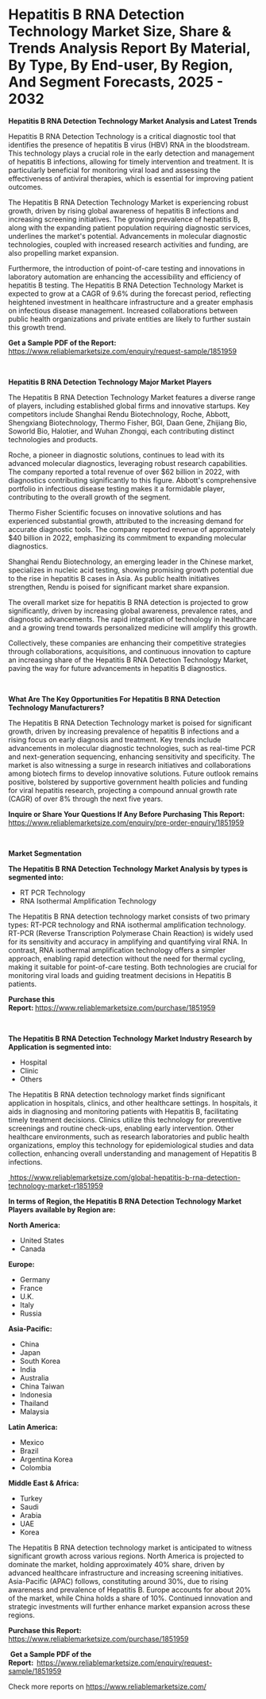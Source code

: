 <p><h1>Hepatitis B RNA Detection Technology Market Size, Share & Trends Analysis Report By Material, By Type, By End-user, By Region, And Segment Forecasts, 2025 - 2032</h1></p><p><strong>Hepatitis B RNA Detection Technology Market Analysis and Latest Trends</strong></p>
<p><p>Hepatitis B RNA Detection Technology is a critical diagnostic tool that identifies the presence of hepatitis B virus (HBV) RNA in the bloodstream. This technology plays a crucial role in the early detection and management of hepatitis B infections, allowing for timely intervention and treatment. It is particularly beneficial for monitoring viral load and assessing the effectiveness of antiviral therapies, which is essential for improving patient outcomes.</p><p>The Hepatitis B RNA Detection Technology Market is experiencing robust growth, driven by rising global awareness of hepatitis B infections and increasing screening initiatives. The growing prevalence of hepatitis B, along with the expanding patient population requiring diagnostic services, underlines the market's potential. Advancements in molecular diagnostic technologies, coupled with increased research activities and funding, are also propelling market expansion. </p><p>Furthermore, the introduction of point-of-care testing and innovations in laboratory automation are enhancing the accessibility and efficiency of hepatitis B testing. The Hepatitis B RNA Detection Technology Market is expected to grow at a CAGR of 9.6% during the forecast period, reflecting heightened investment in healthcare infrastructure and a greater emphasis on infectious disease management. Increased collaborations between public health organizations and private entities are likely to further sustain this growth trend.</p></p>
<p><strong>Get a Sample PDF of the Report:&nbsp;</strong> <a href="https://www.reliablemarketsize.com/enquiry/request-sample/1851959?utm_campaign=3220&utm_medium=2&utm_source=Github&utm_content=ia&utm_term=26032025&utm_id=hepatitis-b-rna-detection-technology">https://www.reliablemarketsize.com/enquiry/request-sample/1851959</a></p>
<p>&nbsp;</p>
<p><strong>Hepatitis B RNA Detection Technology Major Market Players</strong></p>
<p><p>The Hepatitis B RNA Detection Technology Market features a diverse range of players, including established global firms and innovative startups. Key competitors include Shanghai Rendu Biotechnology, Roche, Abbott, Shengxiang Biotechnology, Thermo Fisher, BGI, Daan Gene, Zhijiang Bio, Soworld Bio, Halotier, and Wuhan Zhongqi, each contributing distinct technologies and products.</p><p>Roche, a pioneer in diagnostic solutions, continues to lead with its advanced molecular diagnostics, leveraging robust research capabilities. The company reported a total revenue of over $62 billion in 2022, with diagnostics contributing significantly to this figure. Abbott's comprehensive portfolio in infectious disease testing makes it a formidable player, contributing to the overall growth of the segment.</p><p>Thermo Fisher Scientific focuses on innovative solutions and has experienced substantial growth, attributed to the increasing demand for accurate diagnostic tools. The company reported revenue of approximately $40 billion in 2022, emphasizing its commitment to expanding molecular diagnostics.</p><p>Shanghai Rendu Biotechnology, an emerging leader in the Chinese market, specializes in nucleic acid testing, showing promising growth potential due to the rise in hepatitis B cases in Asia. As public health initiatives strengthen, Rendu is poised for significant market share expansion.</p><p>The overall market size for hepatitis B RNA detection is projected to grow significantly, driven by increasing global awareness, prevalence rates, and diagnostic advancements. The rapid integration of technology in healthcare and a growing trend towards personalized medicine will amplify this growth.</p><p>Collectively, these companies are enhancing their competitive strategies through collaborations, acquisitions, and continuous innovation to capture an increasing share of the Hepatitis B RNA Detection Technology Market, paving the way for future advancements in hepatitis B diagnostics.</p></p>
<p>&nbsp;</p>
<p><strong>What Are The Key Opportunities For Hepatitis B RNA Detection Technology Manufacturers?</strong></p>
<p><p>The Hepatitis B RNA Detection Technology market is poised for significant growth, driven by increasing prevalence of hepatitis B infections and a rising focus on early diagnosis and treatment. Key trends include advancements in molecular diagnostic technologies, such as real-time PCR and next-generation sequencing, enhancing sensitivity and specificity. The market is also witnessing a surge in research initiatives and collaborations among biotech firms to develop innovative solutions. Future outlook remains positive, bolstered by supportive government health policies and funding for viral hepatitis research, projecting a compound annual growth rate (CAGR) of over 8% through the next five years.</p></p>
<p><strong>Inquire or Share Your Questions If Any Before Purchasing This Report:</strong> <a href="https://www.reliablemarketsize.com/enquiry/pre-order-enquiry/1851959?utm_campaign=3220&utm_medium=2&utm_source=Github&utm_content=ia&utm_term=26032025&utm_id=hepatitis-b-rna-detection-technology">https://www.reliablemarketsize.com/enquiry/pre-order-enquiry/1851959</a></p>
<p>&nbsp;</p>
<p><strong>Market Segmentation</strong></p>
<p><strong>The Hepatitis B RNA Detection Technology Market Analysis by types is segmented into:</strong></p>
<p><ul><li>RT PCR Technology</li><li>RNA Isothermal Amplification Technology</li></ul></p>
<p><p>The Hepatitis B RNA detection technology market consists of two primary types: RT-PCR technology and RNA isothermal amplification technology. RT-PCR (Reverse Transcription Polymerase Chain Reaction) is widely used for its sensitivity and accuracy in amplifying and quantifying viral RNA. In contrast, RNA isothermal amplification technology offers a simpler approach, enabling rapid detection without the need for thermal cycling, making it suitable for point-of-care testing. Both technologies are crucial for monitoring viral loads and guiding treatment decisions in Hepatitis B patients.</p></p>
<p><strong>Purchase this Report:&nbsp;</strong><a href="https://www.reliablemarketsize.com/purchase/1851959?utm_campaign=3220&utm_medium=2&utm_source=Github&utm_content=ia&utm_term=26032025&utm_id=hepatitis-b-rna-detection-technology">https://www.reliablemarketsize.com/purchase/1851959</a></p>
<p>&nbsp;</p>
<p><strong>The Hepatitis B RNA Detection Technology Market Industry Research by Application is segmented into:</strong></p>
<p><ul><li>Hospital</li><li>Clinic</li><li>Others</li></ul></p>
<p><p>The Hepatitis B RNA detection technology market finds significant application in hospitals, clinics, and other healthcare settings. In hospitals, it aids in diagnosing and monitoring patients with Hepatitis B, facilitating timely treatment decisions. Clinics utilize this technology for preventive screenings and routine check-ups, enabling early intervention. Other healthcare environments, such as research laboratories and public health organizations, employ this technology for epidemiological studies and data collection, enhancing overall understanding and management of Hepatitis B infections.</p></p>
<p><a href="https://www.reliablemarketsize.com/global-hepatitis-b-rna-detection-technology-market-r1851959?utm_campaign=3220&utm_medium=2&utm_source=Github&utm_content=ia&utm_term=26032025&utm_id=hepatitis-b-rna-detection-technology">&nbsp;https://www.reliablemarketsize.com/global-hepatitis-b-rna-detection-technology-market-r1851959</a></p>
<p><strong>In terms of Region, the Hepatitis B RNA Detection Technology Market Players available by Region are:</strong></p>
<p>
    <p> <strong> North America: </strong>
        <ul>
            <li>United States</li>
            <li>Canada</li>
        </ul>
        </p> 
    <p> <strong> Europe: </strong>
        <ul>
            <li>Germany</li>
            <li>France</li>
            <li>U.K.</li>
            <li>Italy</li>
            <li>Russia</li>
        </ul>
        </p> 
    <p> <strong> Asia-Pacific: </strong>
        <ul>
            <li>China</li>
            <li>Japan</li>
            <li>South Korea</li>
            <li>India</li>
            <li>Australia</li>
            <li>China Taiwan</li>
            <li>Indonesia</li>
            <li>Thailand</li>
            <li>Malaysia</li>
        </ul>
        </p> 
    <p> <strong> Latin America: </strong>
        <ul>
            <li>Mexico</li>
            <li>Brazil</li>
            <li>Argentina Korea</li>
            <li>Colombia</li>
        </ul>
        </p> 
    <p> <strong> Middle East & Africa: </strong>
        <ul>
            <li>Turkey</li>
            <li>Saudi</li>
            <li>Arabia</li>
            <li>UAE</li>
            <li>Korea</li>
        </ul>
    </p>
    </p>
<p><p>The Hepatitis B RNA detection technology market is anticipated to witness significant growth across various regions. North America is projected to dominate the market, holding approximately 40% share, driven by advanced healthcare infrastructure and increasing screening initiatives. Asia-Pacific (APAC) follows, constituting around 30%, due to rising awareness and prevalence of Hepatitis B. Europe accounts for about 20% of the market, while China holds a share of 10%. Continued innovation and strategic investments will further enhance market expansion across these regions.</p></p>
<p><strong>Purchase this Report: </strong><a href="https://www.reliablemarketsize.com/purchase/1851959?utm_campaign=3220&utm_medium=2&utm_source=Github&utm_content=ia&utm_term=26032025&utm_id=hepatitis-b-rna-detection-technology">https://www.reliablemarketsize.com/purchase/1851959</a></p>
<p>&nbsp;<strong>Get a Sample PDF of the Report:&nbsp;&nbsp;</strong><a href="https://www.reliablemarketsize.com/enquiry/request-sample/1851959?utm_campaign=3220&utm_medium=2&utm_source=Github&utm_content=ia&utm_term=26032025&utm_id=hepatitis-b-rna-detection-technology">https://www.reliablemarketsize.com/enquiry/request-sample/1851959</a></p>
<p><strong></strong></p>
<p>Check more reports on <a href="https://www.reliablemarketsize.com/?utm_campaign=3220&utm_medium=2&utm_source=Github&utm_content=ia&utm_term=26032025&utm_id=hepatitis-b-rna-detection-technology">https://www.reliablemarketsize.com/</a></p>